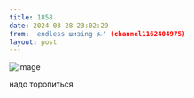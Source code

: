 ```yaml
---
title: 1858
date: 2024-03-28 23:02:29
from: 'endless шизing ⍼' (channel1162404975)
layout: post
---
```


![image](photos/photo_291@28-03-2024_23-02-29.jpg)

надо торопиться
